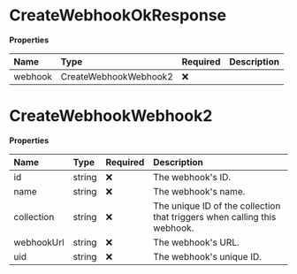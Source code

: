 # CreateWebhookOkResponse

**Properties**

| Name    | Type                  | Required | Description |
| :------ | :-------------------- | :------- | :---------- |
| webhook | CreateWebhookWebhook2 | ❌       |             |

# CreateWebhookWebhook2

**Properties**

| Name       | Type   | Required | Description                                                              |
| :--------- | :----- | :------- | :----------------------------------------------------------------------- |
| id         | string | ❌       | The webhook's ID.                                                        |
| name       | string | ❌       | The webhook's name.                                                      |
| collection | string | ❌       | The unique ID of the collection that triggers when calling this webhook. |
| webhookUrl | string | ❌       | The webhook's URL.                                                       |
| uid        | string | ❌       | The webhook's unique ID.                                                 |

<!-- This file was generated by liblab | https://liblab.com/ -->
